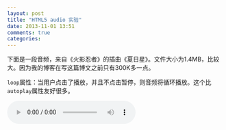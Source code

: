 ```yaml
---
layout: post
title: "HTML5 audio 实验"
date: 2013-11-01 13:51
comments: true
categories: 
---
```

下面是一段音频，来自《火影忍者》的插曲《夏日星》。文件大小为1.4MB，比较大。因为我的博客在写这篇博文之前只有300K多一点。

`loop`属性：当用户点击了播放，并且不点击暂停，则音频将循环播放。这个比`autoplay`属性友好很多。

<!-- more --> 

<audio controls loop>
<source src="/audios/naruto_xia_ri_xing.mp3">
HTML5 not supported.
</audio>
